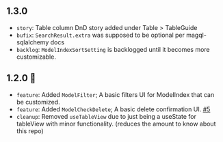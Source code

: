 ## 1.3.0
- `story`: Table column DnD story added under Table > TableGuide 
- `bufix`: `SearchResult.extra` was supposed to be optional per magql-sqlalchemy docs
- `backlog`: `ModelIndexSortSetting` is backlogged until it becomes more customizable. 

## 1.2.0 🎉
- `feature`: Added `ModelFilter`; A basic filters UI for ModelIndex that can be customized.
- `feature`: Added `ModelCheckDelete`; A basic delete confirmation UI. [#5](https://github.com/autoinvent/conveyor/issues/5)
- `cleanup`: Removed `useTableView` due to just being a useState for tableView with minor functionality. (reduces the amount to know about this repo)